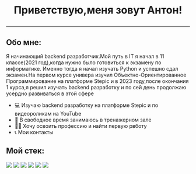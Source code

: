 # <p align="center">Приветствую,меня зовут Антон!</p>
---
## Обо мне:
Я начинающий backend разработчик.Мой путь в IT я начал в 11 классе(2021 год),когда нужно было готовиться к экзамену по информатике. Именно тогда я начал изучать Python и успешно сдал экзамен.На первом курсе универа изучил Объектно-Ориентированное Программирование на платформе Stepic и в 2023 году,после окончания 1 курса,я решил изучать backend разработку и по сей день продолжаю усердно развиваться в этой сфере

* 💻 Изучаю backend разработку на платформе Stepic и по видеороликам на YouTube
* 💪 В свободное время занимаюсь в тренажерном зале
* 👨‍💻 Хочу освоить профессию и найти первую рвботу
* 📞 Мои контакты
## Мой стек:
<img src="https://img.shields.io/badge/Python-black?style=for-the-badge-&logo=Python&logoColor=yellow"/> <img src="https://img.shields.io/badge/Django-bottle green?style=for-the-badge-&logo=Django&logoColor=black"/> <img src="https://img.shields.io/badge/Git-black?style=for-the-badge-&logo=Git&logoColor=#F05032"/> <img src="https://img.shields.io/badge/SQLite-blue?style=for-the-badge-&logo=SQLite&logoColor=#003B57"/> <img src="https://img.shields.io/badge/Celery-black?style=for-the-badge-&logo=Celery&logoColor=white"/>  <img src="https://img.shields.io/badge/Redis-grey?style=for-the-badge-&logo=Redis&logoColor=#DC382D"/>

